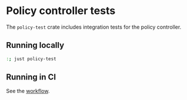 # Policy controller tests

The `policy-test` crate includes integration tests for the policy controller.

## Running locally

```sh
:; just policy-test
```

## Running in CI

See the [workflow](.github/workflows/policy_controller.yml).
